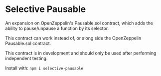 # Selective Pausable

An expansion on OpenZeppelin's Pausable.sol contract, which adds the ability to pause/unpause a function by
its selector.

This contract can work instead of, or along side the OpenZeppelin Pausable.sol contract.

This contract is in development and should only be used after performing independent testing.

Install with: `npm i selective-pausable`
